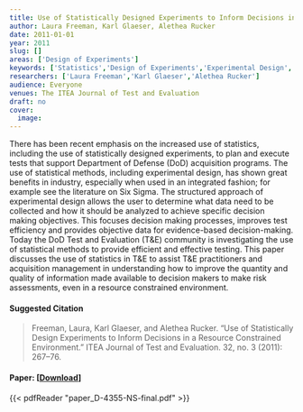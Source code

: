 ```yaml
---
title: Use of Statistically Designed Experiments to Inform Decisions in a Resource Constrained Environment
author: Laura Freeman, Karl Glaeser, Alethea Rucker
date: 2011-01-01
year: 2011
slug: []
areas: ['Design of Experiments']
keywords: ['Statistics','Design of Experiments','Experimental Design','Test and Evaluation']
researchers: ['Laura Freeman','Karl Glaeser','Alethea Rucker']
audience: Everyone
venues: The ITEA Journal of Test and Evaluation
draft: no
cover:
  image: 
---
```




There has been recent emphasis on the increased use of statistics, including the use of statistically designed experiments, to plan and execute tests that support Department of Defense (DoD) acquisition programs. The use of statistical methods, including experimental design, has shown great benefits in industry, especially when used in an integrated fashion; for example see the literature on Six Sigma. The structured approach of experimental design allows the user to determine what data need to be collected and how it should be analyzed to achieve specific decision making objectives. This focuses decision making processes, improves test efficiency and provides objective data for evidence-based decision-making. Today the DoD Test and Evaluation (T&E) community is investigating the use of statistical methods to provide efficient and effective testing. This paper discusses the use of statistics in T&E to assist T&E practitioners and acquisition management in understanding how to improve the quantity and quality of information made available to decision makers to make risk assessments, even in a resource constrained environment.

#### Suggested Citation
> Freeman, Laura, Karl Glaeser, and Alethea Rucker. “Use of Statistically Design Experiments to Inform Decisions in a Resource Constrained Environment.” ITEA Journal of Test and Evaluation. 32, no. 3 (2011): 267–76.



#### Paper: [[Download](paper_D-4355-NS-final.pdf)]
{{< pdfReader "paper_D-4355-NS-final.pdf" >}}


